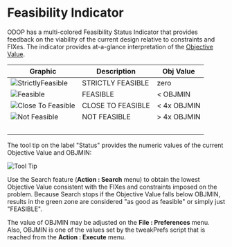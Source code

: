 # Feasibility Indicator

ODOP has a multi-colored Feasibility Status Indicator that provides feedback on the 
viability of the current design relative to constraints and FIXes. 
The indicator provides at-a-glance interpretation of the [Objective Value](terminology.html#obj).
 
 Graphic | Description | Obj Value
 --- | --- | ---  
 ![StrictlyFeasible](/docs/Help/img/FI_StrictlyFeasible2.png "FI StrictlyFeasible") | STRICTLY FEASIBLE | zero    
 ![Feasible](/docs/Help/img/FI_Feasible2.png "FI Feasible") | FEASIBLE | < OBJMIN  
 ![Close To Feasible](/docs/Help/img/FI_CloseToFeasible2.png "FI Feasible") | CLOSE TO FEASIBLE | < 4x OBJMIN  
 ![Not Feasible](/docs/Help/img/FI_NotFeasible2.png "FI Feasible") | NOT FEASIBLE | > 4x OBJMIN  
 &nbsp; | &nbsp; | &nbsp; |   
 
The tool tip on the label "Status" provides the numeric values of the current Objective Value and OBJMIN: 
 
![Tool Tip](/docs/Help/img/FI_ToolTip2.png "Feasibility Indicator Tool Tip")   
   
Use the Search feature (<b>Action : Search</b> menu) to obtain the lowest Objective Value 
consistent with the FIXes and constraints imposed on the problem. 
Because Search stops if the Objective Value falls below OBJMIN, 
results in the green zone are considered "as good as feasible" or simply just "FEASIBLE".   
 
The value of OBJMIN may be adjusted on the <b>File : Preferences</b> menu.
Also, OBJMIN is one of the values set by the tweakPrefs script that is reached from the <b>Action : Execute</b> menu.
 
 